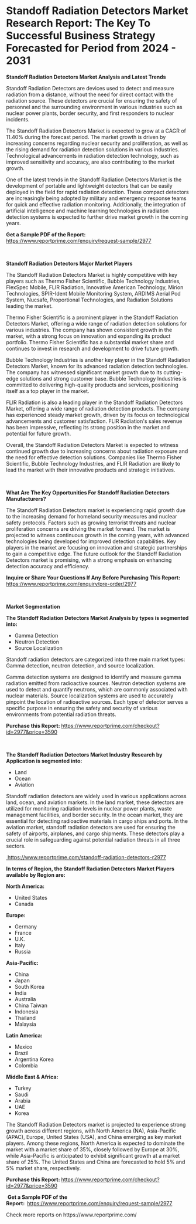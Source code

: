 <p><h1>Standoff Radiation Detectors Market Research Report: The Key To Successful Business Strategy Forecasted for Period from 2024 - 2031</h1></p><p><strong>Standoff Radiation Detectors Market Analysis and Latest Trends</strong></p>
<p><p>Standoff Radiation Detectors are devices used to detect and measure radiation from a distance, without the need for direct contact with the radiation source. These detectors are crucial for ensuring the safety of personnel and the surrounding environment in various industries such as nuclear power plants, border security, and first responders to nuclear incidents.</p><p>The Standoff Radiation Detectors Market is expected to grow at a CAGR of 11.40% during the forecast period. The market growth is driven by increasing concerns regarding nuclear security and proliferation, as well as the rising demand for radiation detection solutions in various industries. Technological advancements in radiation detection technology, such as improved sensitivity and accuracy, are also contributing to the market growth.</p><p>One of the latest trends in the Standoff Radiation Detectors Market is the development of portable and lightweight detectors that can be easily deployed in the field for rapid radiation detection. These compact detectors are increasingly being adopted by military and emergency response teams for quick and effective radiation monitoring. Additionally, the integration of artificial intelligence and machine learning technologies in radiation detection systems is expected to further drive market growth in the coming years.</p></p>
<p><strong>Get a Sample PDF of the Report:&nbsp;</strong> <a href="https://www.reportprime.com/enquiry/request-sample/2977">https://www.reportprime.com/enquiry/request-sample/2977</a></p>
<p>&nbsp;</p>
<p><strong>Standoff Radiation Detectors Major Market Players</strong></p>
<p><p>The Standoff Radiation Detectors Market is highly competitive with key players such as Thermo Fisher Scientific, Bubble Technology Industries, FlexSpec Mobile, FLIR Radiation, Innovative American Technology, Mirion Technologies, SPIR-Ident Mobile Monitoring System, ARDIMS Aerial Pod System, Nucsafe, Proportional Technologies, and Radiation Solutions leading the market.</p><p>Thermo Fisher Scientific is a prominent player in the Standoff Radiation Detectors Market, offering a wide range of radiation detection solutions for various industries. The company has shown consistent growth in the market, with a strong focus on innovation and expanding its product portfolio. Thermo Fisher Scientific has a substantial market share and continues to invest in research and development to drive future growth.</p><p>Bubble Technology Industries is another key player in the Standoff Radiation Detectors Market, known for its advanced radiation detection technologies. The company has witnessed significant market growth due to its cutting-edge solutions and strong customer base. Bubble Technology Industries is committed to delivering high-quality products and services, positioning itself as a top player in the market.</p><p>FLIR Radiation is also a leading player in the Standoff Radiation Detectors Market, offering a wide range of radiation detection products. The company has experienced steady market growth, driven by its focus on technological advancements and customer satisfaction. FLIR Radiation's sales revenue has been impressive, reflecting its strong position in the market and potential for future growth.</p><p>Overall, the Standoff Radiation Detectors Market is expected to witness continued growth due to increasing concerns about radiation exposure and the need for effective detection solutions. Companies like Thermo Fisher Scientific, Bubble Technology Industries, and FLIR Radiation are likely to lead the market with their innovative products and strategic initiatives.</p></p>
<p>&nbsp;</p>
<p><strong>What Are The Key Opportunities For Standoff Radiation Detectors Manufacturers?</strong></p>
<p><p>The Standoff Radiation Detectors market is experiencing rapid growth due to the increasing demand for homeland security measures and nuclear safety protocols. Factors such as growing terrorist threats and nuclear proliferation concerns are driving the market forward. The market is projected to witness continuous growth in the coming years, with advanced technologies being developed for improved detection capabilities. Key players in the market are focusing on innovation and strategic partnerships to gain a competitive edge. The future outlook for the Standoff Radiation Detectors market is promising, with a strong emphasis on enhancing detection accuracy and efficiency.</p></p>
<p><strong>Inquire or Share Your Questions If Any Before Purchasing This Report:</strong> <a href="https://www.reportprime.com/enquiry/pre-order/2977">https://www.reportprime.com/enquiry/pre-order/2977</a></p>
<p>&nbsp;</p>
<p><strong>Market Segmentation</strong></p>
<p><strong>The Standoff Radiation Detectors Market Analysis by types is segmented into:</strong></p>
<p><ul><li>Gamma Detection</li><li>Neutron Detection</li><li>Source Localization</li></ul></p>
<p><p>Standoff radiation detectors are categorized into three main market types: Gamma detection, neutron detection, and source localization. </p><p>Gamma detection systems are designed to identify and measure gamma radiation emitted from radioactive sources. Neutron detection systems are used to detect and quantify neutrons, which are commonly associated with nuclear materials. Source localization systems are used to accurately pinpoint the location of radioactive sources. Each type of detector serves a specific purpose in ensuring the safety and security of various environments from potential radiation threats.</p></p>
<p><strong>Purchase this Report:&nbsp;</strong><a href="https://www.reportprime.com/checkout?id=2977&price=3590">https://www.reportprime.com/checkout?id=2977&price=3590</a></p>
<p>&nbsp;</p>
<p><strong>The Standoff Radiation Detectors Market Industry Research by Application is segmented into:</strong></p>
<p><ul><li>Land</li><li>Ocean</li><li>Aviation</li></ul></p>
<p><p>Standoff radiation detectors are widely used in various applications across land, ocean, and aviation markets. In the land market, these detectors are utilized for monitoring radiation levels in nuclear power plants, waste management facilities, and border security. In the ocean market, they are essential for detecting radioactive materials in cargo ships and ports. In the aviation market, standoff radiation detectors are used for ensuring the safety of airports, airplanes, and cargo shipments. These detectors play a crucial role in safeguarding against potential radiation threats in all three sectors.</p></p>
<p><a href="https://www.reportprime.com/standoff-radiation-detectors-r2977">&nbsp;https://www.reportprime.com/standoff-radiation-detectors-r2977</a></p>
<p><strong>In terms of Region, the Standoff Radiation Detectors Market Players available by Region are:</strong></p>
<p>
    <p> <strong> North America: </strong>
        <ul>
            <li>United States</li>
            <li>Canada</li>
        </ul>
        </p> 
    <p> <strong> Europe: </strong>
        <ul>
            <li>Germany</li>
            <li>France</li>
            <li>U.K.</li>
            <li>Italy</li>
            <li>Russia</li>
        </ul>
        </p> 
    <p> <strong> Asia-Pacific: </strong>
        <ul>
            <li>China</li>
            <li>Japan</li>
            <li>South Korea</li>
            <li>India</li>
            <li>Australia</li>
            <li>China Taiwan</li>
            <li>Indonesia</li>
            <li>Thailand</li>
            <li>Malaysia</li>
        </ul>
        </p> 
    <p> <strong> Latin America: </strong>
        <ul>
            <li>Mexico</li>
            <li>Brazil</li>
            <li>Argentina Korea</li>
            <li>Colombia</li>
        </ul>
        </p> 
    <p> <strong> Middle East & Africa: </strong>
        <ul>
            <li>Turkey</li>
            <li>Saudi</li>
            <li>Arabia</li>
            <li>UAE</li>
            <li>Korea</li>
        </ul>
    </p>
    </p>
<p><p>The Standoff Radiation Detectors market is projected to experience strong growth across different regions, with North America (NA), Asia-Pacific (APAC), Europe, United States (USA), and China emerging as key market players. Among these regions, North America is expected to dominate the market with a market share of 35%, closely followed by Europe at 30%, while Asia-Pacific is anticipated to exhibit significant growth at a market share of 25%. The United States and China are forecasted to hold 5% and 5% market share, respectively.</p></p>
<p><strong>Purchase this Report: </strong><a href="https://www.reportprime.com/checkout?id=2977&price=3590">https://www.reportprime.com/checkout?id=2977&price=3590</a></p>
<p>&nbsp;<strong>Get a Sample PDF of the Report:&nbsp;&nbsp;</strong><a href="https://www.reportprime.com/enquiry/request-sample/2977">https://www.reportprime.com/enquiry/request-sample/2977</a></p>
<p><strong></strong></p>
<p>Check more reports on https://www.reportprime.com/</p>